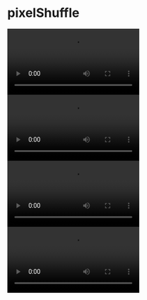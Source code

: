 # pixelShuffle
![mona to gothic](https://github.com/Eppie/pixelShuffle/blob/master/results/monaTOgothic.webm)
![gothic to mona](https://github.com/Eppie/pixelShuffle/blob/master/results/gothicTOmona.webm)
![mona to scream](https://github.com/Eppie/pixelShuffle/blob/master/results/monaTOscream.webm)
![scream to mona](https://github.com/Eppie/pixelShuffle/blob/master/results/screamTOmona.webm)
